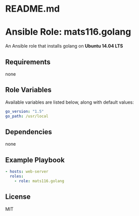 # README.md
# Ansible Role: mats116.golang

An Ansible role that installs golang on **Ubuntu 14.04 LTS**

## Requirements

none

## Role Variables

Available variables are listed below, along with default values:

```yml
go_version: "1.5"
go_path: /usr/local
```

## Dependencies

none

## Example Playbook

```yml
- hosts: web-server
  roles:
    - role: mats116.golang
```

## License

MIT
